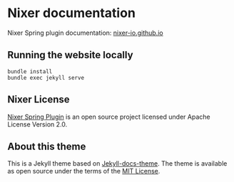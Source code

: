 # Nixer documentation

Nixer Spring plugin documentation: [nixer-io.github.io](https://nixer-io.github.io/)

## Running the website locally
```
bundle install
bundle exec jekyll serve
```

## Nixer License
[Nixer Spring Plugin](https://github.com/nixer-io/nixer-spring-plugin) is an open source project licensed under Apache License Version 2.0.

## About this theme
This is a Jekyll theme based on [Jekyll-docs-theme](https://github.com/allejo/jekyll-docs-theme).
The theme is available as open source under the terms of the [MIT License](http://opensource.org/licenses/MIT).

